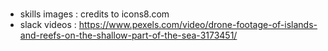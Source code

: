 # 
 - skills images : credits to icons8.com
 - slack videos : https://www.pexels.com/video/drone-footage-of-islands-and-reefs-on-the-shallow-part-of-the-sea-3173451/